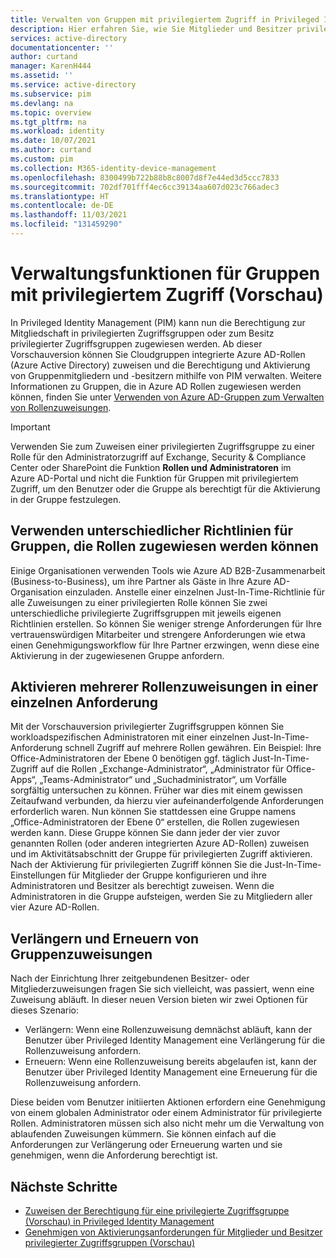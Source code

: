 ```yaml
---
title: Verwalten von Gruppen mit privilegiertem Zugriff in Privileged Identity Management (PIM) | Microsoft-Dokumentation
description: Hier erfahren Sie, wie Sie Mitglieder und Besitzer privilegierter Zugriffsgruppen in Privileged Identity Management (PIM) verwalten.
services: active-directory
documentationcenter: ''
author: curtand
manager: KarenH444
ms.assetid: ''
ms.service: active-directory
ms.subservice: pim
ms.devlang: na
ms.topic: overview
ms.tgt_pltfrm: na
ms.workload: identity
ms.date: 10/07/2021
ms.author: curtand
ms.custom: pim
ms.collection: M365-identity-device-management
ms.openlocfilehash: 8300499b722b88b8c8007d8f7e44ed3d5ccc7833
ms.sourcegitcommit: 702df701fff4ec6cc39134aa607d023c766adec3
ms.translationtype: HT
ms.contentlocale: de-DE
ms.lasthandoff: 11/03/2021
ms.locfileid: "131459290"
---
```

# <a name="management-capabilities-for-privileged-access-groups-preview"></a>Verwaltungsfunktionen für Gruppen mit privilegiertem Zugriff (Vorschau)

In Privileged Identity Management (PIM) kann nun die Berechtigung zur Mitgliedschaft in privilegierten Zugriffsgruppen oder zum Besitz privilegierter Zugriffsgruppen zugewiesen werden. Ab dieser Vorschauversion können Sie Cloudgruppen integrierte Azure AD-Rollen (Azure Active Directory) zuweisen und die Berechtigung und Aktivierung von Gruppenmitgliedern und -besitzern mithilfe von PIM verwalten. Weitere Informationen zu Gruppen, die in Azure AD Rollen zugewiesen werden können, finden Sie unter [Verwenden von Azure AD-Gruppen zum Verwalten von Rollenzuweisungen](../roles/groups-concept.md).

>[!Important]
> Verwenden Sie zum Zuweisen einer privilegierten Zugriffsgruppe zu einer Rolle für den Administratorzugriff auf Exchange, Security & Compliance Center oder SharePoint die Funktion **Rollen und Administratoren** im Azure AD-Portal und nicht die Funktion für Gruppen mit privilegiertem Zugriff, um den Benutzer oder die Gruppe als berechtigt für die Aktivierung in der Gruppe festzulegen.

## <a name="require-different-policies-for-each-role-assignable-group"></a>Verwenden unterschiedlicher Richtlinien für Gruppen, die Rollen zugewiesen werden können

Einige Organisationen verwenden Tools wie Azure AD B2B-Zusammenarbeit (Business-to-Business), um ihre Partner als Gäste in Ihre Azure AD-Organisation einzuladen. Anstelle einer einzelnen Just-In-Time-Richtlinie für alle Zuweisungen zu einer privilegierten Rolle können Sie zwei unterschiedliche privilegierte Zugriffsgruppen mit jeweils eigenen Richtlinien erstellen. So können Sie weniger strenge Anforderungen für Ihre vertrauenswürdigen Mitarbeiter und strengere Anforderungen wie etwa einen Genehmigungsworkflow für Ihre Partner erzwingen, wenn diese eine Aktivierung in der zugewiesenen Gruppe anfordern.

## <a name="activate-multiple-role-assignments-in-a-single-request"></a>Aktivieren mehrerer Rollenzuweisungen in einer einzelnen Anforderung

Mit der Vorschauversion privilegierter Zugriffsgruppen können Sie workloadspezifischen Administratoren mit einer einzelnen Just-In-Time-Anforderung schnell Zugriff auf mehrere Rollen gewähren. Ein Beispiel: Ihre Office-Administratoren der Ebene 0 benötigen ggf. täglich Just-In-Time-Zugriff auf die Rollen „Exchange-Administrator“, „Administrator für Office-Apps“, „Teams-Administrator“ und „Suchadministrator“, um Vorfälle sorgfältig untersuchen zu können. Früher war dies mit einem gewissen Zeitaufwand verbunden, da hierzu vier aufeinanderfolgende Anforderungen erforderlich waren. Nun können Sie stattdessen eine Gruppe namens „Office-Administratoren der Ebene 0“ erstellen, die Rollen zugewiesen werden kann. Diese Gruppe können Sie dann jeder der vier zuvor genannten Rollen (oder anderen integrierten Azure AD-Rollen) zuweisen und im Aktivitätsabschnitt der Gruppe für privilegierten Zugriff aktivieren. Nach der Aktivierung für privilegierten Zugriff können Sie die Just-In-Time-Einstellungen für Mitglieder der Gruppe konfigurieren und ihre Administratoren und Besitzer als berechtigt zuweisen. Wenn die Administratoren in die Gruppe aufsteigen, werden Sie zu Mitgliedern aller vier Azure AD-Rollen.

## <a name="extend-and-renew-group-assignments"></a>Verlängern und Erneuern von Gruppenzuweisungen

Nach der Einrichtung Ihrer zeitgebundenen Besitzer- oder Mitgliederzuweisungen fragen Sie sich vielleicht, was passiert, wenn eine Zuweisung abläuft. In dieser neuen Version bieten wir zwei Optionen für dieses Szenario:

- Verlängern: Wenn eine Rollenzuweisung demnächst abläuft, kann der Benutzer über Privileged Identity Management eine Verlängerung für die Rollenzuweisung anfordern.
- Erneuern: Wenn eine Rollenzuweisung bereits abgelaufen ist, kann der Benutzer über Privileged Identity Management eine Erneuerung für die Rollenzuweisung anfordern.

Diese beiden vom Benutzer initiierten Aktionen erfordern eine Genehmigung von einem globalen Administrator oder einem Administrator für privilegierte Rollen. Administratoren müssen sich also nicht mehr um die Verwaltung von ablaufenden Zuweisungen kümmern. Sie können einfach auf die Anforderungen zur Verlängerung oder Erneuerung warten und sie genehmigen, wenn die Anforderung berechtigt ist.

## <a name="next-steps"></a>Nächste Schritte

- [Zuweisen der Berechtigung für eine privilegierte Zugriffsgruppe (Vorschau) in Privileged Identity Management](groups-assign-member-owner.md)
- [Genehmigen von Aktivierungsanforderungen für Mitglieder und Besitzer privilegierter Zugriffsgruppen (Vorschau)](groups-approval-workflow.md)
